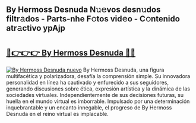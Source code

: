 ## By Hermoss Desnuda N𝚞𝚎vos desn𝚞dos filtr𝚊dos - Parts-nhe F𝚘tos vid𝚎o - C𝚘ntenido atr𝚊ctivo ypAjp

# <h2><a href="http://mbatjyc.tromn.icu/?c=By+Hermoss+Desnuda">🔗👉👉👉 By Hermoss Desnuda 🔗🔗</a></h2>

[![By Hermoss Desnuda nuevo](https://i.imgur.com/pEAQMta.gif)](http://mbatjyc.tromn.icu/?c=By+Hermoss+Desnuda)
By Hermoss Desnuda, una figura multifacética y polarizadora, desafía la comprensión simple. Su innovadora personalidad en línea ha cautivado y enfurecido a sus seguidores, generando discusiones sobre ética, expresión artística y la dinámica de las sociedades virtuales. Independientemente de sus decisiones futuras, su huella en el mundo virtual es imborrable. Impulsado por una determinación inquebrantable y un encanto innegable, el progreso de By Hermoss Desnuda en el reino virtual es implacable.
